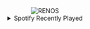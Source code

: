 <div align="center">
<picture>
    <source media="(prefers-color-scheme: dark)" srcset="https://i.ibb.co/q3pbswY9/output-gif.gif">
    <source media="(prefers-color-scheme: light)" srcset="https://i.ibb.co/q3pbswY9/output-gif.gif">
    <img alt="RENOS" src="https://i.ibb.co/q3pbswY9/output-gif.gif">
</picture>
<details>
<summary>Spotify Recently Played</summary>
<img src="https://spotify-recently-played-readme.vercel.app/api?user=31d6d6zerc5ct6kck32na2ozsqf4&unique=1&width=400" alt="Spotify" />
</details>
</div>

<!-- Image deletion URL: https://ibb.co/PvgBh8G4/fde884989ee88c85ad0845544ba1be8d -->